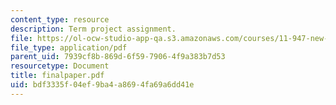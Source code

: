 ```yaml
---
content_type: resource
description: Term project assignment.
file: https://ol-ocw-studio-app-qa.s3.amazonaws.com/courses/11-947-new-century-cities-real-estate-digital-technology-and-design-fall-2004/bdf3335f04ef9ba4a8694fa69a6dd41e_finalpaper.pdf
file_type: application/pdf
parent_uid: 7939cf8b-869d-6f59-7906-4f9a383b7d53
resourcetype: Document
title: finalpaper.pdf
uid: bdf3335f-04ef-9ba4-a869-4fa69a6dd41e
---
```

